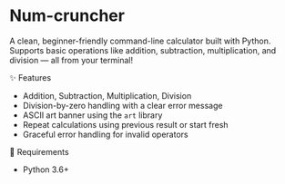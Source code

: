 # Num-cruncher
A clean, beginner-friendly command-line calculator built with Python. Supports basic operations like addition, subtraction, multiplication, and division — all from your terminal!

✨ Features

- Addition, Subtraction, Multiplication, Division
- Division-by-zero handling with a clear error message
- ASCII art banner using the `art` library
- Repeat calculations using previous result or start fresh
- Graceful error handling for invalid operators



🔧 Requirements

- Python 3.6+
